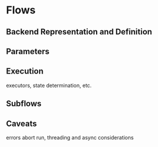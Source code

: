 # Flows

## Backend Representation and Definition

## Parameters

## Execution
executors, state determination, etc.

## Subflows

## Caveats
errors abort run, threading and async considerations
